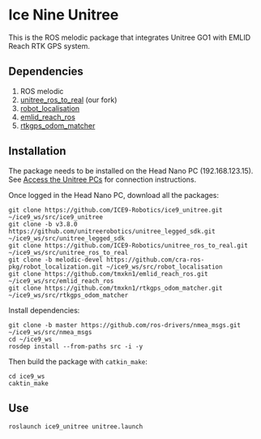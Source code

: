 # Ice Nine Unitree

This is the ROS melodic package that integrates Unitree GO1 with EMLID Reach RTK GPS system.

## Dependencies
1. ROS melodic
2. [unitree_ros_to_real](https://github.com/ICE9-Robotics/unitree_ros_to_real/tree/unitree_go1) (our fork)
3. [robot_localisation](http://wiki.ros.org/robot_localization)
4. [emlid_reach_ros](https://github.com/tmxkn1/emlid_reach_ros)
5. [rtkgps_odom_matcher](https://github.com/tmxkn1/rtkgps_odom_matcher)

## Installation
The package needs to be installed on the Head Nano PC (192.168.123.15). See [Access the Unitree PCs](https://github.com/ICE9-Robotics/ice9_unitree/wiki/Access-the-Unitree-PCs) for connection instructions.

Once logged in the Head Nano PC, download all the packages:

```
git clone https://github.com/ICE9-Robotics/ice9_unitree.git ~/ice9_ws/src/ice9_unitree
git clone -b v3.8.0 https://github.com/unitreerobotics/unitree_legged_sdk.git ~/ice9_ws/src/unitree_legged_sdk
git clone https://github.com/ICE9-Robotics/unitree_ros_to_real.git ~/ice9_ws/src/unitree_ros_to_real
git clone -b melodic-devel https://github.com/cra-ros-pkg/robot_localization.git ~/ice9_ws/src/robot_localisation
git clone https://github.com/tmxkn1/emlid_reach_ros.git ~/ice9_ws/src/emlid_reach_ros
git clone https://github.com/tmxkn1/rtkgps_odom_matcher.git ~/ice9_ws/src/rtkgps_odom_matcher
```
Install dependencies:
```
git clone -b master https://github.com/ros-drivers/nmea_msgs.git ~/ice9_ws/src/nmea_msgs
cd ~/ice9_ws
rosdep install --from-paths src -i -y
```
Then build the package with `catkin_make`:
```
cd ice9_ws
caktin_make
```

## Use
```
roslaunch ice9_unitree unitree.launch
```
